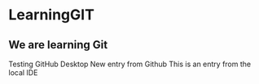 # LearningGIT
<h2>We are learning Git</h2>
<body>Testing GitHub Desktop
New entry from Github
This is an entry from the local IDE</body>
